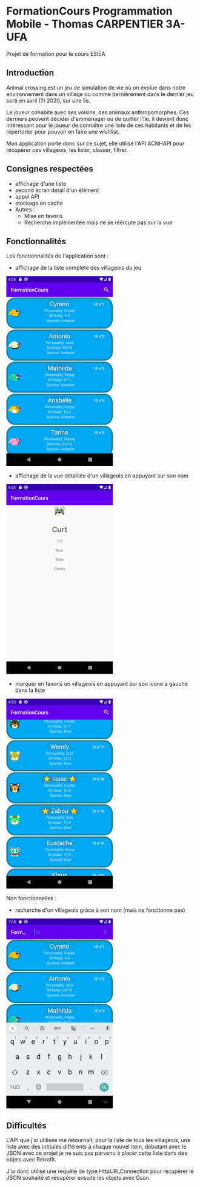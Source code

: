# FormationCours Programmation Mobile - Thomas CARPENTIER 3A-UFA
Projet de formation pour le cours ESIEA
## Introduction

Animal crossing est un jeu de simulation de vie où on évolue dans notre environnement dans un village ou comme dernièrement dans le dernier jeu sorti en avril (?) 2020, sur une île.

Le joueur cohabite avec ses voisins, des animaux anthropomorphes. Ces derniers peuvent décider d'emménager ou de quitter l'île, il devient donc intéressant pour le joueur de connaître une liste de ces habitants et de les répertorier pour pouvoir en faire une wishlist.

Mon application porte donc sur ce sujet, elle utilise l'API ACNHAPI pour récupérer ces villageois, les lister, classer, filtrer.

## Consignes respectées

 - affichage d'une liste
 - second écran détail d'un élément
 - appel API
 - stockage en cache
 - Autres :
     - Mise en favoris
     - Recherche implémentée mais ne se réêrcute pas sur la vue

## Fonctionnalités

Les fonctionnalités de l'application sont :
 - affichage de la liste complète des villageois du jeu
 <img src="readme_images/screen_list.png">
 
 - affichage de la vue détaillée d'un villageois en appuyant sur son nom
 <img src="readme_images/screen_vue_detaillee.png">
 
 - marquer en favoris un villageois en appuyant sur son icone à gauche dans la liste
 <img src="readme_images/screen_favoris.png">

Non fonctionnelles :
 - recherche d'un villageois grâce à son nom (mais ne fonctionne pas)
 <img src="readme_images/screen_recherche.png">
 
 ## Difficultés
 
 L'API que j'ai utilisée me retournait, pour la liste de tous les villageois, une liste avec des intitulés différents à chaque nouvel item, débutant avec le JSON avec ce projet je ne suis pas parvenu à placer cette liste dans des objets avec Retrofit.
 
 J'ai donc utilisé une requête de type HttpURLConnection pour récupérer le JSON souhaité et récupérer ensuite les objets avec Gson.
